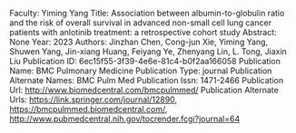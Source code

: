 Faculty: Yiming Yang
Title: Association between albumin-to-globulin ratio and the risk of overall survival in advanced non-small cell lung cancer patients with anlotinib treatment: a retrospective cohort study
Abstract: None
Year: 2023
Authors: Jinzhan Chen, Cong-jun Xie, Yiming Yang, Shuwen Yang, Jin-xiang Huang, Feiyang Ye, Zhenyang Lin, L. Tong, Jiaxin Liu
Publication ID: 6ec15f55-3f39-4e6e-81c4-b0f2aa166058
Publication Name: BMC Pulmonary Medicine
Publication Type: journal
Publication Alternate Names: BMC Pulm Med
Publication Issn: 1471-2466
Publication Url: http://www.biomedcentral.com/bmcpulmmed/
Publication Alternate Urls: https://link.springer.com/journal/12890, https://bmcpulmmed.biomedcentral.com/, http://www.pubmedcentral.nih.gov/tocrender.fcgi?journal=64
